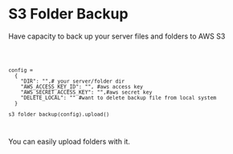 # S3 Folder Backup

Have capacity to back up your server files and folders to AWS S3

<code>

    config =
      {
        "DIR": "",# your server/folder dir
        "AWS_ACCESS_KEY_ID": "", #aws access key
        "AWS_SECRET_ACCESS_KEY": "",#aws secret key
        "DELETE_LOCAL": "" #want to delete backup file from local system
      }

    s3_folder_backup(config).upload()

</code>

You can easily upload folders with it.
